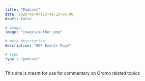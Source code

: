 ```yaml
---
title: "Podcast"
date: 2020-08-07T13:49:23+06:00
draft: false

# image
image: "images/author.png"

# meta description
description: "OGF Events Page"

# type
type : "podcast"
---
```


This site is meant for use for commentary on Oromo related topics
